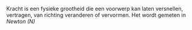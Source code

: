 Kracht is een fysieke grootheid die een voorwerp kan laten versnellen, vertragen, van richting veranderen of vervormen. Het wordt gemeten in *Newton (N)*
